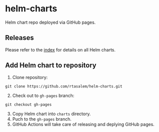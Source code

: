 # helm-charts

Helm chart repo deployed via GitHub pages.

## Releases

Please refer to the [index](https://github.com/rtasalem/helm-charts/blob/gh-pages/index.yaml) for details on all Helm charts.

## Add Helm chart to repository
1. Clone repository:
```
git clone https://github.com/rtasalem/helm-charts.git
```
2. Check out to `gh-pages` branch:
```
git checkout gh-pages
```
3. Copy Helm chart into `charts` directory.
4. Puch to the `gh-pages` branch.
5. GitHub Actions will take care of releasing and deplying GitHub pages.
